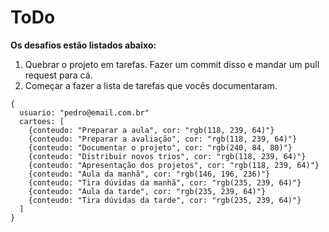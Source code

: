 # ToDo

**Os desafios estão listados abaixo:**
1. Quebrar o projeto em tarefas. Fazer um commit disso e mandar um pull request para cá.
2. Começar a fazer a lista de tarefas que vocês documentaram.

```
{
  usuario: "pedro@email.com.br"
  cartoes: [
    {conteudo: "Preparar a aula", cor: "rgb(118, 239, 64)"}
    {conteudo: "Preparar a avaliação", cor: "rgb(118, 239, 64)"}
    {conteudo: "Documentar o projeto", cor: "rgb(240, 84, 80)"}
    {conteudo: "Distribuir novos trios", cor: "rgb(118, 239, 64)"}
    {conteudo: "Apresentação dos projetos", cor: "rgb(118, 239, 64)"}
    {conteudo: "Aula da manhã", cor: "rgb(146, 196, 236)"}
    {conteudo: "Tira dúvidas da manhã", cor: "rgb(235, 239, 64)"}
    {conteudo: "Aula da tarde", cor: "rgb(235, 239, 64)"}
    {conteudo: "Tira dúvidas da tarde", cor: "rgb(235, 239, 64)"}
  ]
}
```
